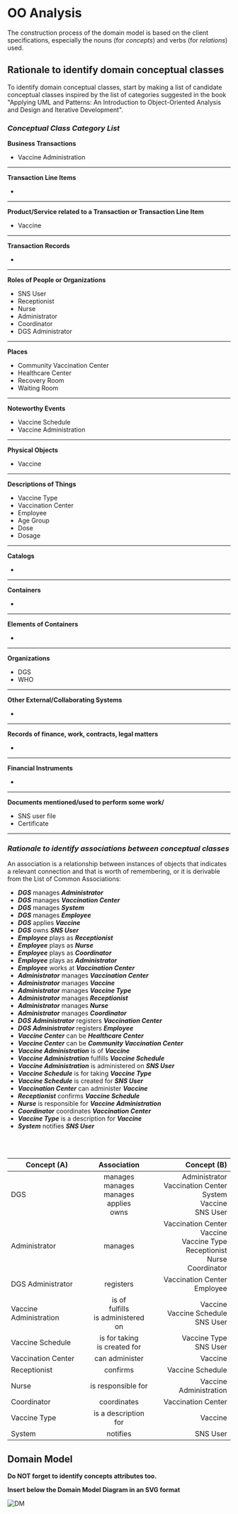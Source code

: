 # OO Analysis #

The construction process of the domain model is based on the client specifications, especially the nouns (for _concepts_) and verbs (for _relations_) used.

## Rationale to identify domain conceptual classes ##
To identify domain conceptual classes, start by making a list of candidate conceptual classes inspired by the list of categories suggested in the book "Applying UML and Patterns: An Introduction to Object-Oriented Analysis and Design and Iterative Development".


### _Conceptual Class Category List_ ###



**Business Transactions**

* Vaccine Administration
---

**Transaction Line Items**

*
---

**Product/Service related to a Transaction or Transaction Line Item**

*  Vaccine
---


**Transaction Records**

*
---  


**Roles of People or Organizations**

* SNS User
* Receptionist
* Nurse
* Administrator
* Coordinator
* DGS Administrator
---


**Places**

* Community Vaccination Center
* Healthcare Center
* Recovery Room
* Waiting Room
---

**Noteworthy Events**

* Vaccine Schedule
* Vaccine Administration
---


**Physical Objects**

* Vaccine
---


**Descriptions of Things**

* Vaccine Type
* Vaccination Center
* Employee
* Age Group
* Dose
* Dosage
---


**Catalogs**

*
---


**Containers**

*
---


**Elements of Containers**

*
---


**Organizations**

* DGS
* WHO
---

**Other External/Collaborating Systems**

*
---


**Records of finance, work, contracts, legal matters**

*
---


**Financial Instruments**

*
---


**Documents mentioned/used to perform some work/**

* SNS user file
* Certificate
---



### _Rationale to identify associations between conceptual classes_ ###

An association is a relationship between instances of objects that indicates a relevant connection and that is worth of remembering, or it is derivable from the List of Common Associations:

+ **_DGS_** manages **_Administrator_**
+ **_DGS_** manages **_Vaccination Center_**
+ **_DGS_** manages **_System_**
+ **_DGS_** manages **_Employee_**
+ **_DGS_** applies **_Vaccine_**
+ **_DGS_** owns **_SNS User_**
+ **_Employee_** plays as **_Receptionist_**
+ **_Employee_** plays as **_Nurse_**
+ **_Employee_** plays as **_Coordinator_**
+ **_Employee_** plays as **_Administrator_**
+ **_Employee_** works at **_Vaccination Center_**
+ **_Administrator_** manages **_Vaccination Center_**
+ **_Administrator_** manages **_Vaccine_**
+ **_Administrator_** manages **_Vaccine Type_**
+ **_Administrator_** manages **_Receptionist_**
+ **_Administrator_** manages **_Nurse_**
+ **_Administrator_** manages **_Coordinator_**
+ **_DGS Administrator_** registers **_Vaccination Center_**
+ **_DGS Administrator_** registers **_Employee_**
+ **_Vaccine Center_** can be **_Healthcare Center_**
+ **_Vaccine Center_** can be **_Community Vaccination Center_**
+ **_Vaccine Administration_** is of **_Vaccine_**
+ **_Vaccine Administration_** fulfills **_Vaccine Schedule_**
+ **_Vaccine Administration_** is administered on **_SNS User_**
+ **_Vaccine Schedule_** is for taking **_Vaccine Type_**
+ **_Vaccine Schedule_** is created for **_SNS User_**
+ **_Vaccination Center_** can administer **_Vaccine_**
+ **_Receptionist_** confirms **_Vaccine Schedule_**
+ **_Nurse_** is responsible for **_Vaccine Administration_**
+ **_Coordinator_** coordinates **_Vaccination Center_**
+ **_Vaccine Type_** is a description for **_Vaccine_**
+ **_System_** notifies **_SNS User_**

<br/><br/>

| Concept (A) 		         |                   Association   	                    |                                                                                Concept (B) |
|------------------------|:----------------------------------------------------:|-------------------------------------------------------------------------------------------:|
| DGS                    | manages<br/>manages<br/>manages<br/>applies<br/>owns |                   Administrator<br/>Vaccination Center<br/>System<br/>Vaccine<br/>SNS User |
| Administrator          |                       manages                        | Vaccination Center<br/>Vaccine<br/>Vaccine Type<br/>Receptionist<br/>Nurse<br/>Coordinator |
| DGS Administrator      |                      registers                       |                                                            Vaccination Center<br/>Employee |
| Vaccine Administration |  is of<br/>fulfills<br/>is administered on    		 	   |                                                  Vaccine<br/>Vaccine Schedule<br/>SNS User |
| Vaccine Schedule       |           is for taking<br/>is created for           |                                                                  Vaccine Type<br/>SNS User |
| Vaccination Center     |                can administer    		 	                |                                                                                    Vaccine |
| Receptionist           |                    confirms  		 	                    |                                                                           Vaccine Schedule |
| Nurse                  |             is responsible for<br/>		 	              |                                                                     Vaccine Administration |
| Coordinator            |                  coordinates   		 	                  |                                                                         Vaccination Center |
| Vaccine Type           |              is a description for  		 	              |                                                                                    Vaccine |
| System                 |                    notifies  		 	                    |                                                                                   SNS User |

## Domain Model

**Do NOT forget to identify concepts attributes too.**

**Insert below the Domain Model Diagram in an SVG format**

![DM](DM.svg)


